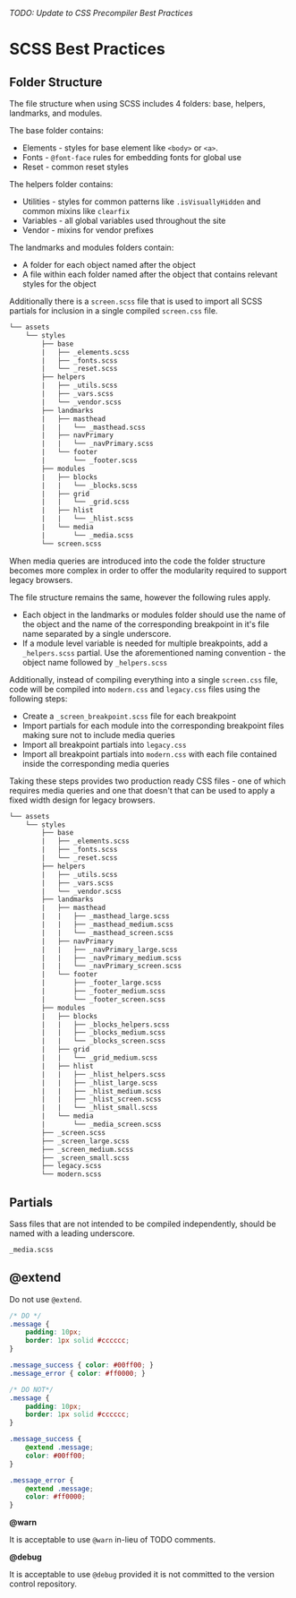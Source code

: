 _TODO: Update to CSS Precompiler Best Practices_
# SCSS Best Practices

## Folder Structure

The file structure when using SCSS includes 4 folders: base, helpers, landmarks, and modules.

The base folder contains:

* Elements - styles for base element like `<body>` or `<a>`.
* Fonts - `@font-face` rules for embedding fonts for global use
* Reset - common reset styles

The helpers folder contains:

* Utilities - styles for common patterns like `.isVisuallyHidden` and common mixins like `clearfix`
* Variables - all global variables used throughout the site
* Vendor - mixins for vendor prefixes

The landmarks and modules folders contain:

* A folder for each object named after the object
* A file within each folder named after the object that contains relevant styles for the object

Additionally there is a `screen.scss` file that is used to import all SCSS partials for inclusion in a single compiled `screen.css` file.

```diff
└── assets
    └── styles
        ├── base
        |   ├── _elements.scss
        |   ├── _fonts.scss
        |   └── _reset.scss
        ├── helpers
        |   ├── _utils.scss
        |   ├── _vars.scss
        |   └── _vendor.scss
        ├── landmarks
        |   ├── masthead
        |   |   └── _masthead.scss
        |   ├── navPrimary
        |   |   └── _navPrimary.scss
        |   └── footer
        |       └── _footer.scss
        ├── modules
        |   ├── blocks
        |   |   └── _blocks.scss
        |   ├── grid
        |   |   └── _grid.scss
        |   ├── hlist
        |   |   └── _hlist.scss
        |   └── media
        |       └── _media.scss
        └── screen.scss
```

When media queries are introduced into the code the folder structure becomes more complex in order to offer the modularity required to support legacy browsers.

The file structure remains the same, however the following rules apply.

* Each object in the landmarks or modules folder should use the name of the object and the name of the corresponding breakpoint in it's file name separated by a single underscore.
* If a module level variable is needed for multiple breakpoints, add a `_helpers.scss` partial. Use the aforementioned naming convention - the object name followed by `_helpers.scss`

Additionally, instead of compiling everything into a single `screen.css` file, code will be compiled into `modern.css` and `legacy.css` files using the following steps:

* Create a `_screen_breakpoint.scss` file for each breakpoint
* Import partials for each module into the corresponding breakpoint files making sure not to include media queries
* Import all breakpoint partials into `legacy.css`
* Import all breakpoint partials into `modern.css` with each file contained inside the corresponding media queries

Taking these steps provides two production ready CSS files - one of which requires media queries and one that doesn't that can be used to apply a fixed width design for legacy browsers.

```diff
└── assets
    └── styles
        ├── base
        |   ├── _elements.scss
        |   ├── _fonts.scss
        |   └── _reset.scss
        ├── helpers
        |   ├── _utils.scss
        |   ├── _vars.scss
        |   └── _vendor.scss
        ├── landmarks
        |   ├── masthead
        |   |   ├── _masthead_large.scss
        |   |   ├── _masthead_medium.scss
        |   |   └── _masthead_screen.scss
        |   ├── navPrimary
        |   |   ├── _navPrimary_large.scss
        |   |   ├── _navPrimary_medium.scss
        |   |   └── _navPrimary_screen.scss
        |   └── footer
        |       ├── _footer_large.scss
        |       ├── _footer_medium.scss
        |       └── _footer_screen.scss
        ├── modules
        |   ├── blocks
        |   |   ├── _blocks_helpers.scss
        |   |   ├── _blocks_medium.scss
        |   |   └── _blocks_screen.scss
        |   ├── grid
        |   |   └── _grid_medium.scss
        |   ├── hlist
        |   |   ├── _hlist_helpers.scss
        |   |   ├── _hlist_large.scss
        |   |   ├── _hlist_medium.scss
        |   |   ├── _hlist_screen.scss
        |   |   └── _hlist_small.scss
        |   └── media
        |       └── _media_screen.scss
        ├── _screen.scss
        ├── _screen_large.scss
        ├── _screen_medium.scss
        ├── _screen_small.scss
        ├── legacy.scss
        └── modern.scss
```

## Partials

Sass files that are not intended to be compiled independently, should be named with a leading underscore.

```diff
_media.scss
```

## @extend

Do not use `@extend`.

```scss
/* DO */
.message {
    padding: 10px;
    border: 1px solid #cccccc;
}

.message_success { color: #00ff00; }
.message_error { color: #ff0000; }

/* DO NOT*/
.message {
    padding: 10px;
    border: 1px solid #cccccc;
}

.message_success {
    @extend .message;
    color: #00ff00;
}

.message_error {
    @extend .message;
    color: #ff0000;
}
```

**@warn**

It is acceptable to use `@warn` in-lieu of TODO comments.

**@debug**

It is acceptable to use `@debug` provided it is not committed to the version control repository.
